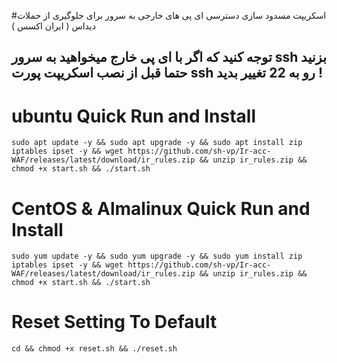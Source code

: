 #اسکریپت مسدود سازی دسترسی ای پی های خارجی به سرور برای جلوگیری از حملات دیداس ( ایران اکسس ) 

توجه کنید که اگر با ای پی خارج میخواهید به سرور ssh بزنید حتما قبل از نصب اسکریپت پورت ssh رو به 22 تغییر بدید !
-


# ubuntu Quick Run and Install
````
sudo apt update -y && sudo apt upgrade -y && sudo apt install zip iptables ipset -y && wget https://github.com/sh-vp/Ir-acc-WAF/releases/latest/download/ir_rules.zip && unzip ir_rules.zip && chmod +x start.sh && ./start.sh
````

# CentOS & Almalinux Quick Run and Install
````
sudo yum update -y && sudo yum upgrade -y && sudo yum install zip iptables ipset -y && wget https://github.com/sh-vp/Ir-acc-WAF/releases/latest/download/ir_rules.zip && unzip ir_rules.zip && chmod +x start.sh && ./start.sh
````



# Reset Setting To Default

````
cd && chmod +x reset.sh && ./reset.sh

````
